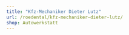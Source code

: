 ```yaml
---
title: "Kfz-Mechaniker Dieter Lutz"
url: /roedental/kfz-mechaniker-dieter-lutz/
shop: Autowerkstatt
---
```

